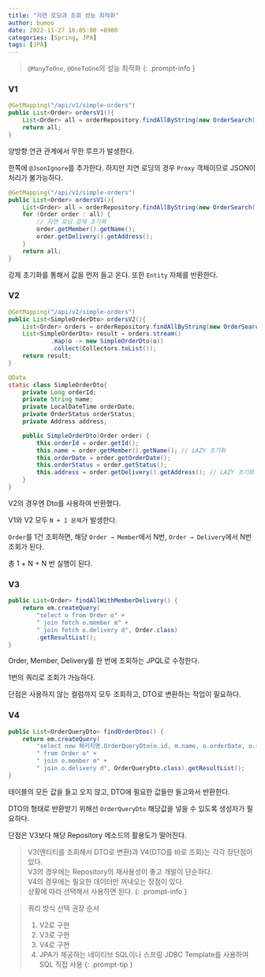 ```yaml
---
title: "지연 로딩과 조회 성능 최적화"
author: bumoo
date: 2022-11-27 16:05:00 +0900
categories: [Spring, JPA]
tags: [JPA]
---
```


> `@ManyToOne`, `@OneToOne`의 성능 최적화
{: .prompt-info }

### V1
```java
@GetMapping("/api/v1/simple-orders")
public List<Order> ordersV1(){
    List<Order> all = orderRepository.findAllByString(new OrderSearch());
    return all;
}
```

양방향 연관 관계에서 무한 루프가 발생한다.

한쪽에 `@JsonIgnore`를 추가한다. 하지만 지연 로딩의 경우 `Proxy` 객체이므로 JSON이 처리가 불가능하다.

```java
@GetMapping("/api/v1/simple-orders")
public List<Order> ordersV1(){
    List<Order> all = orderRepository.findAllByString(new OrderSearch());
    for (Order order : all) {
        // 지연 로딩 강제 초기화
        order.getMember().getName();
        order.getDelivery().getAddress();
    }
    return all;
}
```

강제 초기화를 통해서 값을 먼저 들고 온다. 또한 `Entity` 자체를 반환한다.

### V2

```java
@GetMapping("/api/v2/simple-orders")
public List<SimpleOrderDto> ordersV2(){
    List<Order> orders = orderRepository.findAllByString(new OrderSearch());
    List<SimpleOrderDto> result = orders.stream()
            .map(o -> new SimpleOrderDto(o))
            .collect(Collectors.toList());
    return result;
}

@Data
static class SimpleOrderDto{
    private Long orderId;
    private String name;
    private LocalDateTime orderDate;
    private OrderStatus orderStatus;
    private Address address;

    public SimpleOrderDto(Order order) {
        this.orderId = order.getId();
        this.name = order.getMember().getName(); // LAZY 초기화
        this.orderDate = order.getOrderDate();
        this.orderStatus = order.getStatus();
        this.address = order.getDelivery().getAddress(); // LAZY 초기화
    }
}
```

V2의 경우엔 Dto를 사용하여 반환했다.

V1와 V2 모두 `N + 1 문제`가 발생한다.

`Order`를 1건 조회하면, 해당 `Order → Member`에서 N번, `Order → Delivery`에서 N번 조회가 된다.

총 1 + N + N 번 실행이 된다.

### V3

```java
public List<Order> findAllWithMemberDelivery() {
    return em.createQuery(
        "select o from Order o" +
        " join fetch o.member m" +
        " join fetch o.delivery d", Order.class)
        .getResultList();
}
```
Order, Member, Delivery를 한 번에 조회하는 JPQL로 수정한다.

1번의 쿼리로 조회가 가능하다.

단점은 사용하지 않는 컬럼까지 모두 조회하고, DTO로 변환하는 작업이 필요하다.


### V4

```java
public List<OrderQueryDto> findOrderDtos() {
	return em.createQuery(
        "select new 패키지명.OrderQueryDto(o.id, m.name, o.orderDate, o.status, d.address)" +
        " from Order o" +
        " join o.member m" +
        " join o.delivery d", OrderQueryDto.class).getResultList();
}
```

테이블의 모든 값을 들고 오지 않고, DTO에 필요한 값들만 들고와서 반환한다.

DTO의 형태로 반환받기 위해선 `OrderQueryDto` 해당값을 넣을 수 있도록 생성자가 필요하다.

단점은 V3보다 해당 Repository 메소드의 활용도가 떨어진다.

> V3(엔티티를 조회해서 DTO로 변환)과 V4(DTO를 바로 조회)는 각각 장단점이 있다.<br>
> V3의 경우에는 Repository의 재사용성이 좋고 개발이 단순하다.<br>
> V4의 경우에는 필요한 데이터만 꺼내오는 장점이 있다.<br>
> 상황에 따라 선택해서 사용하면 된다.
{: .prompt-info }

> 쿼리 방식 선택 권장 순서
> 1. V2로 구현
> 2. V3로 구현
> 3. V4로 구현
> 4. JPA가 제공하는 네이티브 SQL이나 스프링 JDBC Template를 사용하여 SQL 직접 사용
{: .prompt-tip }